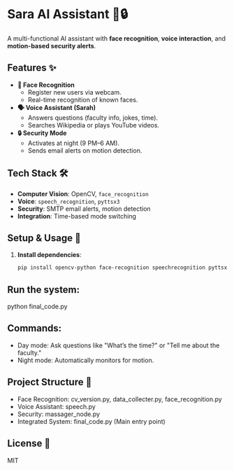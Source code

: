 # Sara AI Assistant 🤖🔒  

A multi-functional AI assistant with **face recognition**, **voice interaction**, and **motion-based security alerts**.  

## Features ✨  
- **👤 Face Recognition**  
  - Register new users via webcam.  
  - Real-time recognition of known faces.  
- **🗣️ Voice Assistant (Sarah)**  
  - Answers questions (faculty info, jokes, time).  
  - Searches Wikipedia or plays YouTube videos.  
- **🔒 Security Mode**  
  - Activates at night (9 PM–6 AM).  
  - Sends email alerts on motion detection.  

## Tech Stack 🛠️  
- **Computer Vision**: OpenCV, `face_recognition`  
- **Voice**: `speech_recognition`, `pyttsx3`  
- **Security**: SMTP email alerts, motion detection  
- **Integration**: Time-based mode switching  

## Setup & Usage 🚀  
1. **Install dependencies**:  
   ```bash
   pip install opencv-python face-recognition speechrecognition pyttsx3 pywhatkit  


## Run the system:
python final_code.py  

## Commands:
- Day mode: Ask questions like "What’s the time?" or "Tell me about the faculty."
- Night mode: Automatically monitors for motion.

## Project Structure 📂
- Face Recognition: cv_version.py, data_collecter.py, face_recognition.py
- Voice Assistant: speech.py
- Security: massager_node.py
- Integrated System: final_code.py (Main entry point)

## License 📜
MIT






